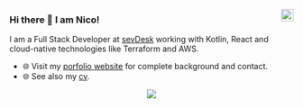 
<a href="https://www.linkedin.com/in/nico-wickersheim/" target="_blank" rel="nofollow"><img align="right" alt="Nicos Linkdein" width="22px" src="https://cdn.jsdelivr.net/npm/simple-icons@v3/icons/linkedin.svg" /></a>
### Hi there 👋 I am Nico!

I am a Full Stack Developer at [sevDesk](https://sevdesk.de) working with Kotlin, React and cloud-native technologies like Terraform and AWS.

- 🌐 Visit my [porfolio website](https://nicowickersheim.dev) for complete background and contact.
- 🌐 See also my [cv](https://cv-nicowickersheim.vercel.app).

<p align=center>  
  <img align=center src="https://github-readme-stats.vercel.app/api?username=wickenico&show_icons=true&title_color=00ffc2&bg_color=282e2f&icon_color=00ffc2&text_color=FFFFFF">
</p>
